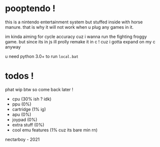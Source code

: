 # pooptendo !
this is a nintendo entertainment system but stuffed inside with horse manure.
that is why it will not work when u plug any games in it.

im kinda aiming for cycle accuracy cuz i wanna run the fighting froggy game.
but since its in js ill prolly remake it in c ! cuz i gotta expand on my c anyway

u need python 3.0+ to run `local.bat`

# todos !
phat wip btw so come back later !

- cpu (30% ish ? idk)
- ppu (0%)
- cartridge (1% ig)
- apu (0%)
- joypad (0%)
- extra stuff (0%)
- cool emu features (1% cuz its bare min rn)

nectarboy - 2021